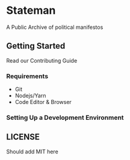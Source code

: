 # Stateman

A Public Archive of political manifestos

## Getting Started

Read our Contributing Guide

### Requirements

- Git
- Nodejs/Yarn
- Code Editor & Browser

### Setting Up a Development Environment

## LICENSE

Should add MIT here
